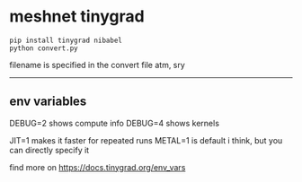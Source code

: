 # meshnet tinygrad

```
pip install tinygrad nibabel
python convert.py
```

filename is specified in the convert file atm, sry

---

## env variables

DEBUG=2 shows compute info
DEBUG=4 shows kernels

JIT=1 makes it faster for repeated runs
METAL=1 is default i think, but you can directly specify it

find more on https://docs.tinygrad.org/env_vars
